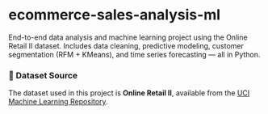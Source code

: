 # ecommerce-sales-analysis-ml
End-to-end data analysis and machine learning project using the Online Retail II dataset. Includes data cleaning, predictive modeling, customer segmentation (RFM + KMeans), and time series forecasting — all in Python.
### 📂 Dataset Source
The dataset used in this project is **Online Retail II**, available from the [UCI Machine Learning Repository](https://archive.ics.uci.edu/ml/datasets/online+retail+ii).

